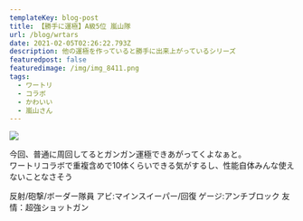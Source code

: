 ```yaml
---
templateKey: blog-post
title: 【勝手に運極】A級5位 嵐山隊
url: /blog/wrtars
date: 2021-02-05T02:26:22.793Z
description: 他の運極を作っていると勝手に出来上がっているシリーズ
featuredpost: false
featuredimage: /img/img_8411.png
tags:
  - ワートリ
  - コラボ
  - かわいい
  - 嵐山さん
---
```



![](/img/img_8411.png)

今回、普通に周回してるとガンガン運極できあがってくよなぁと。\
ワートリコラボで重複含めで10体くらいできる気がするし、性能自体みんな使えないことなさそう

反射/砲撃/ボーダー隊員
アビ:マインスイーパー/回復
ゲージ:アンチブロック
友情：超強ショットガン